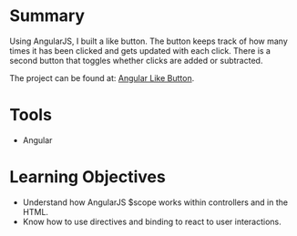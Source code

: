 # Summary
Using AngularJS, I built a like button. The button keeps track of how many times it has been clicked and gets updated with each click.  There is a second button that toggles whether clicks are added or subtracted.  

The project can be found at: [Angular Like Button](https://tiy-mikaelchen-angular-button.surge.sh).

# Tools
- Angular

# Learning Objectives
- Understand how AngularJS $scope works within controllers and in the HTML.
- Know how to use directives and binding to react to user interactions.
